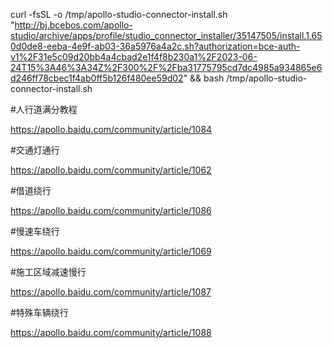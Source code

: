 curl -fsSL -o /tmp/apollo-studio-connector-install.sh "http://bj.bcebos.com/apollo-studio/archive/apps/profile/studio_connector_installer/35147505/install.1.650d0de8-eeba-4e9f-ab03-36a5976a4a2c.sh?authorization=bce-auth-v1%2F31e5c09d20bb4a4cbad2e1f4f8b230a1%2F2023-06-24T15%3A46%3A34Z%2F300%2F%2Fba31775795cd7dc4985a934865e6d246ff78cbec1f4ab0ff5b126f480ee59d02" && bash /tmp/apollo-studio-connector-install.sh

#人行道满分教程

https://apollo.baidu.com/community/article/1084

#交通灯通行

https://apollo.baidu.com/community/article/1062

#借道绕行

https://apollo.baidu.com/community/article/1086

#慢速车绕行

https://apollo.baidu.com/community/article/1069

#施工区域减速慢行

https://apollo.baidu.com/community/article/1087

#特殊车辆绕行

https://apollo.baidu.com/community/article/1088

